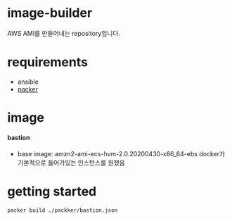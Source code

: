 # image-builder

AWS AMI를 만들어내는 repository입니다.

# requirements
- ansible
- [packer](packer.io/downloads/)

# image

####  bastion
- base image: amzn2-ami-ecs-hvm-2.0.20200430-x86_64-ebs
docker가 기본적으로 들어가있는 인스턴스를 원했음

# getting started

```
packer build ./packker/bastion.json
```